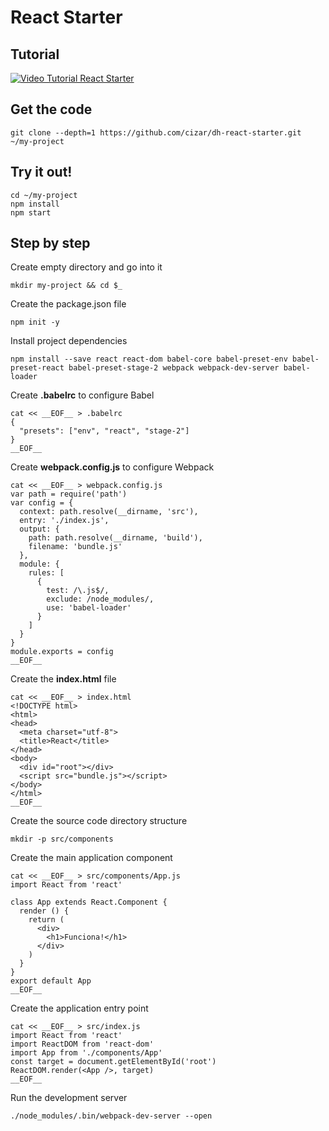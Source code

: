 # React Starter

## Tutorial

[![Video Tutorial React Starter](https://img.youtube.com/vi/v7dR15NEe-8/0.jpg)](https://www.youtube.com/watch?v=v7dR15NEe-8)

## Get the code

```
git clone --depth=1 https://github.com/cizar/dh-react-starter.git ~/my-project
```

## Try it out!

```
cd ~/my-project
npm install
npm start
```

## Step by step

Create empty directory and go into it

```
mkdir my-project && cd $_
```

Create the package.json file

```
npm init -y
```

Install project dependencies

```
npm install --save react react-dom babel-core babel-preset-env babel-preset-react babel-preset-stage-2 webpack webpack-dev-server babel-loader
```

Create **.babelrc** to configure Babel

```
cat << __EOF__ > .babelrc
{
  "presets": ["env", "react", "stage-2"]
}
__EOF__
```

Create **webpack.config.js** to configure Webpack

```
cat << __EOF__ > webpack.config.js
var path = require('path')
var config = {
  context: path.resolve(__dirname, 'src'),
  entry: './index.js',
  output: {
    path: path.resolve(__dirname, 'build'),
    filename: 'bundle.js'
  },
  module: {
    rules: [
      {
        test: /\.js$/,
        exclude: /node_modules/,
        use: 'babel-loader'
      }
    ]
  }
}
module.exports = config
__EOF__
```

Create the **index.html** file

```
cat << __EOF__ > index.html
<!DOCTYPE html>
<html>
<head>
  <meta charset="utf-8">
  <title>React</title>
</head>
<body>
  <div id="root"></div>
  <script src="bundle.js"></script>
</body>
</html>
__EOF__
```

Create the source code directory structure

```
mkdir -p src/components
```

Create the main application component

```
cat << __EOF__ > src/components/App.js
import React from 'react'

class App extends React.Component {
  render () {
    return (
      <div>
        <h1>Funciona!</h1>
      </div>
    )
  }
}
export default App
__EOF__
```

Create the application entry point

```
cat << __EOF__ > src/index.js
import React from 'react'
import ReactDOM from 'react-dom'
import App from './components/App'
const target = document.getElementById('root')
ReactDOM.render(<App />, target)
__EOF__
```

Run the development server

```
./node_modules/.bin/webpack-dev-server --open
```